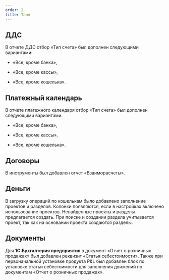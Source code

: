 ```yaml
---
order: 2
title: Таня
---
```


## **ДДС**

В отчете ДДС отбор «Тип счета» был дополнен следующими вариантами:

-  «Все, кроме банка»,

-  «Все, кроме кассы»,

-  «Все, кроме кошелька».



## **Платежный календарь**

В отчете платежного календаря отбор «Тип счета» был дополнен следующими вариантами:

-  «Все, кроме банка»,

-  «Все, кроме кассы»,

-  «Все, кроме кошелька».



## **Договоры**

В инструменты был добавлен отчет «Взаиморасчеты».



## **Деньги**

В загрузку операций по кошелькам  было добавлено заполнение проектов и разделов. Колонки появляются, если  в настройках включено использование проектов. Ненайденные проекты и разделы предлагается создать. При поиске и создании раздела учитывается проект, так как на основании проекта создаются разделы.



## **Документы**

Для **1С:Бухгалтерия предприятия** в документ «Отчет о розничных продажах» был добавлен реквизит «Статья себестоимости». Также при первоначальной установке продукта P&L был добавлен блок по установке статьи себестоимости для заполнения движений по документам «Отчет о розничных продажах».